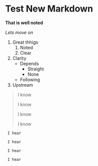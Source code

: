 # Test New Markdown

**That is well noted**

_Lets move on_

1. Great thhigs
    1. Noted
    2. Clear
2. Clarity
   - Depends
     - Straight
     - None
    - Following
3. Upstream

> I know
>
> I know
>
> I know
>
> I know
  >
     I hear 
  >
     I hear
  >
     I hear
  >
     I hear
